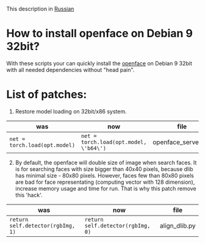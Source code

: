 This description in [Russian](install_openface_server/README.md)
# How to install openface on Debian 9 32bit?
With these scripts your can quickly install the [openface](https://github.com/cmusatyalab/openface) on Debian 9 32bit with all needed dependencies without "head pain".

# List of patches:

1. Restore model loading on 32bit/x86 system.

was | now | file
--- | --- | ---
`net = torch.load(opt.model)` | `net = torch.load(opt.model, \'b64\')` | openface_server.lua

2. By default, the openface will double size of image when search faces. It is for searching faces with size bigger than 40x40 pixels, because dlib has minimal size - 80x80 pixels. However, faces few than 80x80 pixels are bad for face representating (computing vector with 128 dimension), increase memory usage and time for run. That is why this patch remove this 'hack'.

was | now | file
--- | --- | ---
`return self.detector(rgbImg, 1)` | `return self.detector(rgbImg, 0)` | align_dlib.py
